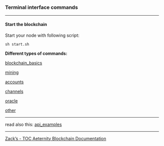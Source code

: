 ### Terminal interface commands
***

#### Start the blockchain
Start your node with following script:
```
sh start.sh
```

**Different types of commands:**

[blockchain_basics](commands_basics)

[mining](commands_mining)

[accounts](commands_accounts)

[channels](commands_channels)

[oracle](commands_oracle)

[other](commands_other)


***
read also this: [api_examples](api_examples)
***
[Zack’s - TOC Aeternity Blockchain Documentation](Zack_Docs_TOC)